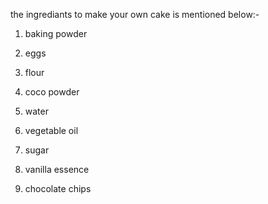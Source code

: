 the ingrediants to make your own cake is mentioned below:-

1) baking powder   

2) eggs

3) flour

4) coco powder

5) water

6) vegetable oil

7) sugar

8) vanilla essence

9)  chocolate chips

